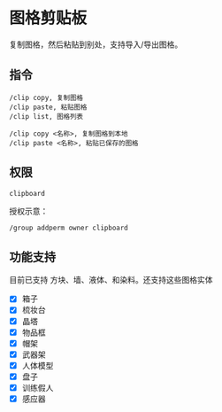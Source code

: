 # 图格剪贴板

复制图格，然后粘贴到别处，支持导入/导出图格。


## 指令
```
/clip copy, 复制图格
/clip paste, 粘贴图格
/clip list, 图格列表

/clip copy <名称>, 复制图格到本地
/clip paste <名称>, 粘贴已保存的图格
```

## 权限
```
clipboard
```

授权示意：
```
/group addperm owner clipboard
```

## 功能支持
目前已支持 方块、墙、液体、和染料。还支持这些图格实体
- [x] 箱子
- [x] 梳妆台
- [x] 晶塔
- [x] 物品框
- [x] 帽架
- [x] 武器架
- [x] 人体模型
- [x] 盘子
- [x] 训练假人
- [x] 感应器